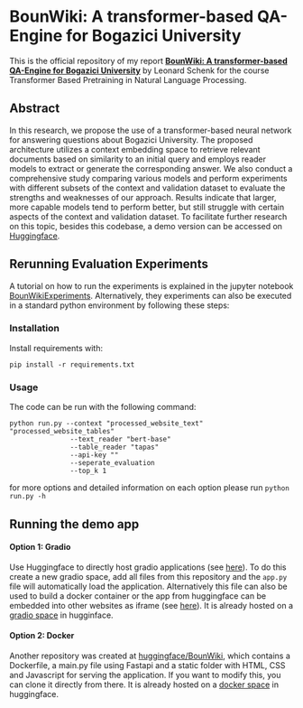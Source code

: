 # BounWiki: A transformer-based QA-Engine for Bogazici University

This is the official repository of my report [**BounWiki: A transformer-based QA-Engine for Bogazici University**](./BounWiki.pdf) by Leonard Schenk for the course Transformer Based Pretraining in Natural Language Processing.
## Abstract
In this research, we propose the use of a transformer-based neural network for answering questions about Bogazici University. The proposed architecture utilizes a context embedding space to retrieve relevant documents based on similarity to an initial query and employs reader models to extract or generate the corresponding answer. We also conduct a comprehensive study comparing various models and perform experiments with different subsets of the context and validation dataset to evaluate the strengths and weaknesses of our approach. Results indicate that larger, more capable models tend to perform better, but still struggle with certain aspects of the context and validation dataset. To facilitate further research on this topic, besides this codebase, a demo version can be accessed on [Huggingface](https://huggingface.co/spaces/LeoGitGuy/BounWiki).
## Rerunning Evaluation Experiments

A tutorial on how to run the experiments is explained in the jupyter notebook [BounWikiExperiments](./BounWikiExperiments.ipynb).
Alternatively, they experiments can also be executed in a standard python environment by following these steps:

### Installation
Install requirements with:
```shell
pip install -r requirements.txt
```
### Usage

The code can be run with the following command:
```shell
python run.py --context "processed_website_text" "processed_website_tables" 
               --text_reader "bert-base" 
               --table_reader "tapas" 
               --api-key ""
               --seperate_evaluation
               --top_k 1
```

for more options and detailed information on each option please run `python run.py -h`

## Running the demo app

#### Option 1: Gradio

Use Huggingface to directly host gradio applications (see [here](https://huggingface.co/docs/hub/spaces-sdks-gradio)). To do this create a new gradio space, add all files from this repository and the `app.py` file will automatically load the application. Alternatively this file can also be used to build a docker container or the app from huggingface can be embedded into other websites as iframe (see [here](https://huggingface.co/docs/hub/spaces-sdks-gradio#embed-gradio-spaces-on-other-webpages)). It is already hosted on a [gradio space](https://huggingface.co/spaces/LeoGitGuy/BounWikiQA) in hugginface.

#### Option 2: Docker
Another repository was created at [huggingface/BounWiki](https://huggingface.co/spaces/LeoGitGuy/BounWiki/tree/main), which contains a Dockerfile, a main.py file using Fastapi and a static folder with HTML, CSS and Javascript for serving the application. If you want to modify this, you can clone it directly from there.
It is already hosted on a [docker space](https://huggingface.co/spaces/LeoGitGuy/BounWiki) in huggingface.
